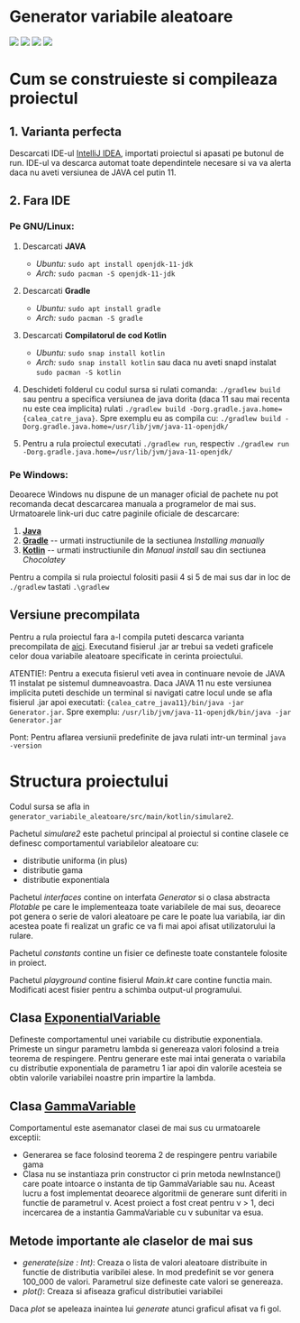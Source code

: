 # Generator variabile aleatoare

![](https://img.shields.io/badge/Let's%20Plot-1.3.1-blueviolet)
![](https://img.shields.io/badge/Java-11-red)
![](https://img.shields.io/badge/Gradle-6.3-blue)
![](https://img.shields.io/badge/Kotlin-1.3.71-orange)

# Cum se construieste si compileaza proiectul

## 1. Varianta perfecta
Descarcati IDE-ul [IntelliJ IDEA](https://www.jetbrains.com/idea/download/), importati proiectul si apasati pe butonul de run. IDE-ul va descarca automat toate dependintele necesare si va va alerta daca nu aveti versiunea de JAVA cel putin 11.

## 2. Fara IDE

### Pe GNU/Linux:

1. Descarcati **JAVA**
   - *Ubuntu:* `sudo apt install openjdk-11-jdk`
   - *Arch:* `sudo pacman -S openjdk-11-jdk`

2. Descarcati **Gradle**
   - *Ubuntu:* `sudo apt install gradle`
   - *Arch:* `sudo pacman -S gradle`

3. Descarcati **Compilatorul de cod Kotlin**
   - *Ubuntu:* `sudo snap install kotlin`
   - *Arch:* `sudo snap install kotlin` sau daca nu aveti snapd instalat `sudo pacman -S kotlin`

4. Deschideti folderul cu codul sursa si rulati comanda: `./gradlew build` sau pentru a specifica versiunea de java dorita (daca 11 sau mai recenta nu este cea implicita) rulati `./gradlew build -Dorg.gradle.java.home={calea_catre_java}`. Spre exemplu eu as compila cu: `./gradlew build -Dorg.gradle.java.home=/usr/lib/jvm/java-11-openjdk/`

5. Pentru a rula proiectul executati `./gradlew run`, respectiv `./gradlew run -Dorg.gradle.java.home=/usr/lib/jvm/java-11-openjdk/`

### Pe Windows:

Deoarece Windows nu dispune de un manager oficial de pachete nu pot recomanda decat descarcarea manuala a programelor de mai sus. Urmatoarele link-uri duc catre paginile oficiale de descarcare:

1. [**Java**](https://adoptopenjdk.net/?variant=openjdk11&jvmVariant=hotspot)
2. [**Gradle**](https://gradle.org/install/) -- urmati instructiunile de la sectiunea *Installing manually*
3. [**Kotlin**](https://kotlinlang.org/docs/tutorials/command-line.html) -- urmati instructiunile din *Manual install* sau din sectiunea *Chocolatey*

Pentru a compila si rula proiectul folositi pasii 4 si 5 de mai sus dar in loc de `./gradlew` tastati `.\gradlew`

## Versiune precompilata
Pentru a rula proiectul fara a-l compila puteti descarca varianta precompilata de [aici](https://github.com/alexandru-balan/generator_variabile_aleatoare/releases/latest). Executand fisierul .jar ar trebui sa vedeti graficele celor doua variabile aleatoare specificate in cerinta proiectului.

ATENTIE!: Pentru a executa fisierul veti avea in continuare nevoie de JAVA 11 instalat pe sistemul dumneavoastra. Daca JAVA 11 nu este versiunea implicita puteti deschide un terminal si navigati catre locul unde se afla fisierul .jar apoi executati: `{calea_catre_java11}/bin/java -jar Generator.jar`. Spre exemplu:  `/usr/lib/jvm/java-11-openjdk/bin/java -jar Generator.jar`

Pont: Pentru aflarea versiunii predefinite de java rulati intr-un terminal `java -version`

# Structura proiectului

Codul sursa se afla in `generator_variabile_aleatoare/src/main/kotlin/simulare2`.

Pachetul *simulare2* este pachetul principal al proiectul si contine clasele ce definesc comportamentul variabilelor aleatoare cu:
- distributie uniforma (in plus)
- distributie gama
- distributie exponentiala

Pachetul *interfaces* contine on interfata *Generator* si o clasa abstracta *Plotable* pe care le implementeaza toate variabilele de mai sus, deoarece pot genera o serie de valori aleatoare pe care le poate lua variabila, iar din acestea poate fi realizat un grafic ce va fi mai apoi afisat utilizatorului la rulare.

Pachetul *constants* contine un fisier ce defineste toate constantele folosite in proiect.

Pachetul *playground* contine fisierul *Main.kt* care contine functia main. Modificati acest fisier pentru a schimba output-ul programului.

## Clasa [ExponentialVariable](https://github.com/alexandru-balan/generator_variabile_aleatoare/blob/master/src/main/kotlin/simulare2/ExponentialVariable.kt)

Defineste comportamentul unei variabile cu distributie exponentiala. Primeste un singur parametru lambda si genereaza valori folosind a treia teorema de respingere. Pentru generare este mai intai generata o variabila cu distributie exponentiala de parametru 1 iar apoi din valorile acesteia se obtin valorile variabilei noastre prin impartire la lambda.

## Clasa [GammaVariable](https://github.com/alexandru-balan/generator_variabile_aleatoare/blob/master/src/main/kotlin/simulare2/GammaVariable.kt)

Comportamentul este asemanator clasei de mai sus cu urmatoarele exceptii:
- Generarea se face folosind teorema 2 de respingere pentru variabile gama
- Clasa nu se instantiaza prin constructor ci prin metoda newInstance() care poate intoarce o instanta de tip GammaVariable sau nu. Aceast lucru a fost implementat deoarece algoritmii de generare sunt diferiti in functie de parametrul ν. Acest proiect a fost creat pentru ν > 1, deci incercarea de a instantia GammaVariable cu ν subunitar va esua.

## Metode importante ale claselor de mai sus

- *generate(size : Int)*: Creaza o lista de valori aleatoare distribuite in functie de distributia varibilei alese. In mod predefinit se vor genera 100_000 de valori. Parametrul size defineste cate valori se genereaza.
- *plot()*: Creaza si afiseaza graficul distributiei variabilei

Daca *plot* se apeleaza inaintea lui *generate* atunci graficul afisat va fi gol.
